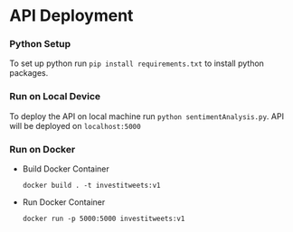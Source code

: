# API Deployment

### Python Setup
To set up python run `pip install requirements.txt` to install python packages.

### Run on Local Device
To deploy the API on local machine run `python sentimentAnalysis.py`.
API will be deployed on `localhost:5000`

### Run on Docker
* Build Docker Container
    ```
    docker build . -t investitweets:v1
    ```
* Run Docker Container
    ```
    docker run -p 5000:5000 investitweets:v1
    ```




